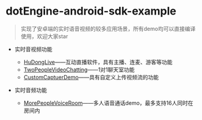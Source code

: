 # dotEngine-android-sdk-example

> 实现了安卓端的实时语音视频的较多应用场景，所有demo均可以直接编译使用，欢迎大家star


- 实时音视频功能
    - [HuDongLive](/HuDongLive)——互动直播软件，具有主播、连麦、游客等功能
    - [TwoPeopleVideoChatting](/TwoPeopleVideoChatting)——1对1聊天室功能
    - [CustomCaptuerDemo](/CustomCaptuerDemo)——具有自定义上传视频流的功能
    
- 实时音频功能
    - [MorePeopleVoiceRoom](/MorePeopleVoiceRoom)——多人语音通话demo，最多支持16人同时在房间内    

